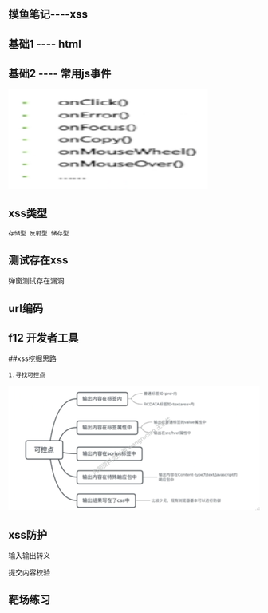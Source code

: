 ## 摸鱼笔记----xss


## 基础1 ---- html

## 基础2 ----  常用js事件

<img src='../img/绿盟xss笔记/1.png' width="400" height="200" >

## xss类型
    存储型 反射型 储存型
## 测试存在xss
弹窗测试存在漏洞

## url编码

## f12 开发者工具


##xss挖掘思路

    1.寻找可控点
<img src='../img/绿盟xss笔记/2.png' >

## xss防护
输入输出转义

提交内容校验

## 靶场练习


